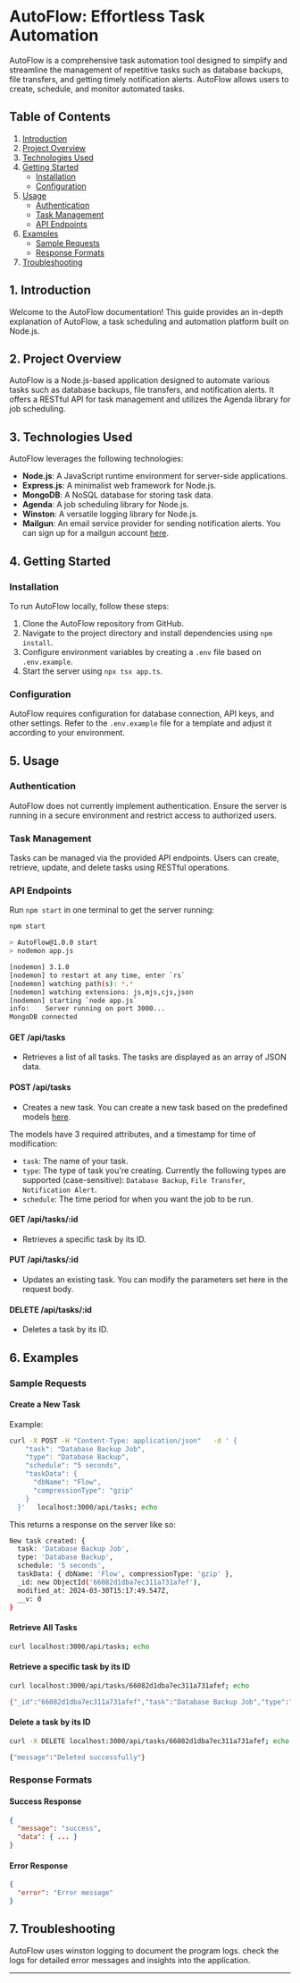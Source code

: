 # AutoFlow: Effortless Task Automation

AutoFlow is a comprehensive task automation tool designed to simplify and streamline the management of repetitive tasks such as database backups, file transfers, and getting timely notification alerts. AutoFlow allows users to create, schedule, and monitor automated tasks.

## Table of Contents
1. [Introduction](#introduction)
2. [Project Overview](#project-overview)
3. [Technologies Used](#technologies-used)
4. [Getting Started](#getting-started)
   - [Installation](#installation)
   - [Configuration](#configuration)
5. [Usage](#usage)
   - [Authentication](#authentication)
   - [Task Management](#task-management)
   - [API Endpoints](#api-endpoints)
6. [Examples](#examples)
   - [Sample Requests](#sample-requests)
   - [Response Formats](#response-formats)
7. [Troubleshooting](#troubleshooting)

## 1. Introduction
Welcome to the AutoFlow documentation! This guide provides an in-depth explanation of AutoFlow, a task scheduling and automation platform built on Node.js.

## 2. Project Overview
AutoFlow is a Node.js-based application designed to automate various tasks such as database backups, file transfers, and notification alerts. It offers a RESTful API for task management and utilizes the Agenda library for job scheduling.

## 3. Technologies Used
AutoFlow leverages the following technologies:
- **Node.js**: A JavaScript runtime environment for server-side applications.
- **Express.js**: A minimalist web framework for Node.js.
- **MongoDB**: A NoSQL database for storing task data.
- **Agenda**: A job scheduling library for Node.js.
- **Winston**: A versatile logging library for Node.js.
- **Mailgun**: An email service provider for sending notification alerts.
  You can sign up for a mailgun account [here](https://signup.mailgun.com).


## 4. Getting Started
### Installation
To run AutoFlow locally, follow these steps:
1. Clone the AutoFlow repository from GitHub.
2. Navigate to the project directory and install dependencies using `npm install`.
3. Configure environment variables by creating a `.env` file based on `.env.example`.
4. Start the server using `npx tsx app.ts`.

### Configuration
AutoFlow requires configuration for database connection, API keys, and other settings. Refer to the `.env.example` file for a template and adjust it according to your environment.

## 5. Usage
### Authentication
AutoFlow does not currently implement authentication. Ensure the server is running in a secure environment and restrict access to authorized users.

### Task Management
Tasks can be managed via the provided API endpoints. Users can create, retrieve, update, and delete tasks using RESTful operations.

### API Endpoints
Run `npm start` in one terminal to get the server running:
```bash
npm start

> AutoFlow@1.0.0 start
> nodemon app.js

[nodemon] 3.1.0
[nodemon] to restart at any time, enter `rs`
[nodemon] watching path(s): *.*
[nodemon] watching extensions: js,mjs,cjs,json
[nodemon] starting `node app.js`
info:    Server running on port 3000...
MongoDB connected

```
#### GET /api/tasks
- Retrieves a list of all tasks. The tasks are displayed as an array of JSON data.


#### POST /api/tasks
- Creates a new task.
You can create a new task based on the predefined models [here](https://github.com/tim-ngeno/AutoFlow/blob/main/backend/models/Task.js).

The models have 3 required attributes, and a timestamp for time of modification:

- `task`: The name of your task.
- `type`: The type of task you're creating. Currently the following types are supported (case-sensitive): `Database Backup`, `File Transfer`, `Notification Alert`.
- `schedule`: The time period for when you want the job to be run.


#### GET /api/tasks/:id
- Retrieves a specific task by its ID.


#### PUT /api/tasks/:id
- Updates an existing task. You can modify the parameters set here in the request body.

#### DELETE /api/tasks/:id
- Deletes a task by its ID.


## 6. Examples
### Sample Requests
#### Create a New Task
Example:
```bash
curl -X POST -H "Content-Type: application/json"   -d ' {
    "task": "Database Backup Job",
    "type": "Database Backup",
    "schedule": "5 seconds",
    "taskData": {
      "dbName": "Flow",
      "compressionType": "gzip"
    }
  }'   localhost:3000/api/tasks; echo

```
This returns a response on the server like so:
```bash
New task created: {
  task: 'Database Backup Job',
  type: 'Database Backup',
  schedule: '5 seconds',
  taskData: { dbName: 'Flow', compressionType: 'gzip' },
  _id: new ObjectId('66082d1dba7ec311a731afef'),
  modified_at: 2024-03-30T15:17:49.547Z,
  __v: 0
}

```

#### Retrieve All Tasks
```bash
curl localhost:3000/api/tasks; echo
```

#### Retrieve a specific task by its ID
```bash
curl localhost:3000/api/tasks/66082d1dba7ec311a731afef; echo

{"_id":"66082d1dba7ec311a731afef","task":"Database Backup Job","type":"Database Backup","schedule":"5 seconds","taskData":{"dbName":"Flow","compressionType":"gzip"},"modified_at":"2024-03-30T15:17:49.547Z","__v":0}

```

#### Delete a  task by its ID
```bash
curl -X DELETE localhost:3000/api/tasks/66082d1dba7ec311a731afef; echo

{"message":"Deleted successfully"}
```

### Response Formats
#### Success Response
```json
{
  "message": "success",
  "data": { ... }
}
```

#### Error Response
```json
{
  "error": "Error message"
}
```

## 7. Troubleshooting
AutoFlow uses winston logging to document the program logs. check the logs for detailed error messages and insights into the application.

---

